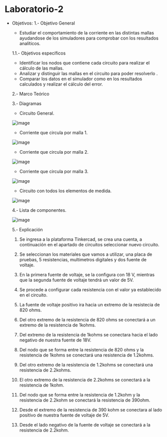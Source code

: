 # Laboratorio-2
 * Objetivos:
   1.- Objetivo General
   - Estudiar el comportamiento de la corriente en las distintas mallas ayudandose de los simuladores para comprobar con los resultados analíticos.
   
   1.1.- Objetivos específicos
   - Identificar los nodos que contiene cada circuito para realizar el cálculo de las mallas.
   - Analizar y distinguir las mallas en el circuito para poder resolverlo .
   - Comparar los datos en el simulador como en los resultados calculados y realizar el cálculo del error.
   
   2.- Marco Teórico
   
   
   
   3.- Diagramas
   
   * Circuito General.
   
   ![image](https://user-images.githubusercontent.com/76132461/103947678-7d5f8e00-5106-11eb-8cbb-14cea254fbe2.png)
   
   * Corriente que circula por malla 1.
   
   ![image](https://user-images.githubusercontent.com/76132461/103947723-8f413100-5106-11eb-9bd4-5eb2a0ac532c.png)
   
   * Corriente que circula por malla 2.
   
   ![image](https://user-images.githubusercontent.com/76132461/103947767-a2540100-5106-11eb-978f-b3371e54bc93.png)
   
   * Corriente que circula por malla 3.
   
   ![image](https://user-images.githubusercontent.com/76132461/103947801-af70f000-5106-11eb-88d5-dc3f502c64a9.png)
   
   * Circuito con todos los elementos de medida.
   
   ![image](https://user-images.githubusercontent.com/76132461/103947830-be57a280-5106-11eb-8151-36130ed3b32c.png)
   
   4.- Lista de componentes.
   
   ![image](https://user-images.githubusercontent.com/76132461/103948983-aed95900-5108-11eb-8151-e0721713d954.png)
   
   5.- Explicación
   
   1. Se ingresa a la plataforma Tinkercad, se crea una cuenta, a continuación en el apartado de circuitos seleccionar nuevo circuito.
   
   2. Se seleccionan los materiales que vamos a utilizar, una placa de pruebas, 5 resistencias, multimetros digitales y dos fuente de voltaje.
   
   3. En la primera fuente de voltaje, se la configura con 18 V, mientras que la segunda fuente de voltaje tendrá un valor de 5V.
   
   4. Se procede a configurar cada resistencia con el valor ya establecido en el circuito.
   
   5. La fuente de voltaje positivo ira hacia un extremo de la resistecia de 820 ohms.
   
   6. Del otro extremo de la resistencia de 820 ohms se conectará a un extremo de la resistencia de 1kohms.
   
   7. Del extremo de la resistencia de 1kohms se conectara hacia el lado negativo de nuestra fuente de 18V.
   
   8. Del nodo que se forma entre la resistencia de 820 ohms y la resistencia de 1kohms se conectará una resistencia de  1.2kohms.
   
   9. Del otro extremo de la resistencia de 1.2kohms se conectará una resistencia de 2.2kohms.
   
   10. El otro extremo de la resistencia de 2.2kohms se conectará a la resistencia de 1kohm.
   
   11. Del nodo que se forma entre la resistencia de 1.2kohm y la resistencia de 2.2kohm se conectará la resistencia de 390ohm.
   
   12. Desde el extremo de la resistencia de 390 kohm se conectara al lado positivo de nuestra fuente de voltaje de 5V.
   
   13. Desde el lado negativo de la fuente de voltaje se conectará a la resistencia de 2.2kohm.

   
